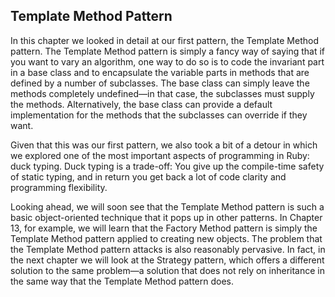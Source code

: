 Template Method Pattern
-----------------------

In this chapter we looked in detail at our first pattern, the Template Method pattern. The Template Method pattern is simply a fancy way of saying that if you want to vary an algorithm, one way to do so is to code the invariant part in a base class and to encapsulate the variable parts in methods that are defined by a number of subclasses. The base class can simply leave the methods completely undefined—in that case, the subclasses must supply the methods. Alternatively, the base class can provide a default implementation for the methods that the subclasses can override if they want.

Given that this was our first pattern, we also took a bit of a detour in which we explored one of the most important aspects of programming in Ruby: duck typing. Duck typing is a trade-off: You give up the compile-time safety of static typing, and in return you get back a lot of code clarity and programming flexibility.

Looking ahead, we will soon see that the Template Method pattern is such a basic object-oriented technique that it pops up in other patterns. In Chapter 13, for example, we will learn that the Factory Method pattern is simply the Template Method pattern applied to creating new objects. The problem that the Template Method pattern attacks is also reasonably pervasive. In fact, in the next chapter we will look at the Strategy pattern, which offers a different solution to the same problem—a solution that does not rely on inheritance in the same way that the Template Method pattern does.